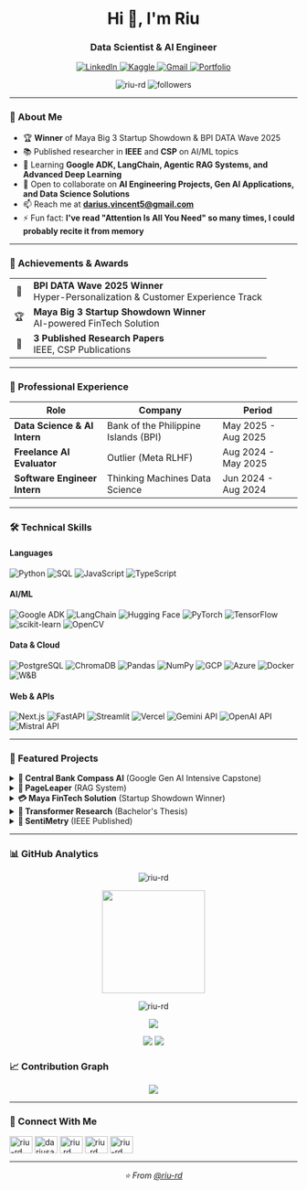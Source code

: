 <h1 align="center">Hi 👋, I'm Riu</h1>
<h3 align="center">Data Scientist & AI Engineer</h3>
<p align="center">
  <a href="https://linkedin.com/in/riu-rd" target="_blank">
    <img src="https://img.shields.io/badge/LinkedIn-0077B5?style=for-the-badge&logo=linkedin&logoColor=white" alt="LinkedIn"/>
  </a>
  <a href="https://kaggle.com/dariusardales" target="_blank">
    <img src="https://img.shields.io/badge/Kaggle-20BEFF?style=for-the-badge&logo=kaggle&logoColor=white" alt="Kaggle"/>
  </a>
  <a href="mailto:darius.vincent5@gmail.com">
    <img src="https://img.shields.io/badge/Gmail-D14836?style=for-the-badge&logo=gmail&logoColor=white" alt="Gmail"/>
  </a>
  <a href="https://darius-ardales.web.app/" target="_blank">
    <img src="https://img.shields.io/badge/Portfolio-FF5722?style=for-the-badge&logo=google-chrome&logoColor=white" alt="Portfolio"/>
  </a>
</p>

<p align="center"> 
  <img src="https://komarev.com/ghpvc/?username=riu-rd&label=Profile%20views&color=0e75b6&style=flat" alt="riu-rd" />
  <img src="https://img.shields.io/github/followers/riu-rd?label=Followers&style=social" alt="followers" />
</p>

---

### 🚀 About Me

<!-- - 🔭 Currently working as **Data Scientist at UnionBank of the Philippines** -->
- 🏆 **Winner** of Maya Big 3 Startup Showdown & BPI DATA Wave 2025
- 📚 Published researcher in **IEEE** and **CSP** on AI/ML topics
- 🌱 Learning **Google ADK, LangChain, Agentic RAG Systems, and Advanced Deep Learning**
- 👯 Open to collaborate on **AI Engineering Projects, Gen AI Applications, and Data Science Solutions**
- 📫 Reach me at **darius.vincent5@gmail.com**
- ⚡ Fun fact: **I've read "Attention Is All You Need" so many times, I could probably recite it from memory**

---

### 🏅 Achievements & Awards

<table>
  <tr>
    <td align="center">🥇</td>
    <td><b>BPI DATA Wave 2025 Winner</b><br/>Hyper-Personalization & Customer Experience Track</td>
  </tr>
  <tr>
    <td align="center">🏆</td>
    <td><b>Maya Big 3 Startup Showdown Winner</b><br/>AI-powered FinTech Solution</td>
  </tr>
  <tr>
    <td align="center">📰</td>
    <td><b>3 Published Research Papers</b><br/>IEEE, CSP Publications</td>
  </tr>
</table>

---

### 💼 Professional Experience
<!-- | **Data Scientist** | UnionBank of the Philippines | Oct 2025 - Present | -->
| Role | Company | Period |
|------|---------|--------|
| **Data Science & AI Intern** | Bank of the Philippine Islands (BPI) | May 2025 - Aug 2025 |
| **Freelance AI Evaluator** | Outlier (Meta RLHF) | Aug 2024 - May 2025 |
| **Software Engineer Intern** | Thinking Machines Data Science | Jun 2024 - Aug 2024 |

---

### 🛠️ Technical Skills

#### **Languages**
![Python](https://img.shields.io/badge/Python-3776AB?style=for-the-badge&logo=python&logoColor=white)
![SQL](https://img.shields.io/badge/SQL-4479A1?style=for-the-badge&logo=postgresql&logoColor=white)
![JavaScript](https://img.shields.io/badge/JavaScript-F7DF1E?style=for-the-badge&logo=javascript&logoColor=black)
![TypeScript](https://img.shields.io/badge/TypeScript-007ACC?style=for-the-badge&logo=typescript&logoColor=white)

#### **AI/ML**
![Google ADK](https://img.shields.io/badge/Google_ADK-4285F4?style=for-the-badge&logo=google&logoColor=white)
![LangChain](https://img.shields.io/badge/LangChain-2D3748?style=for-the-badge&logo=chainlink&logoColor=white)
![Hugging Face](https://img.shields.io/badge/Hugging_Face-FFD21E?style=for-the-badge&logo=huggingface&logoColor=black)
![PyTorch](https://img.shields.io/badge/PyTorch-EE4C2C?style=for-the-badge&logo=pytorch&logoColor=white)
![TensorFlow](https://img.shields.io/badge/TensorFlow-FF6F00?style=for-the-badge&logo=tensorflow&logoColor=white)
![scikit-learn](https://img.shields.io/badge/scikit--learn-F7931E?style=for-the-badge&logo=scikit-learn&logoColor=white)
![OpenCV](https://img.shields.io/badge/OpenCV-5C3EE8?style=for-the-badge&logo=opencv&logoColor=white)

#### **Data & Cloud**
![PostgreSQL](https://img.shields.io/badge/PostgreSQL-316192?style=for-the-badge&logo=postgresql&logoColor=white)
![ChromaDB](https://img.shields.io/badge/ChromaDB-FF6B6B?style=for-the-badge&logo=database&logoColor=white)
![Pandas](https://img.shields.io/badge/Pandas-150458?style=for-the-badge&logo=pandas&logoColor=white)
![NumPy](https://img.shields.io/badge/NumPy-013243?style=for-the-badge&logo=numpy&logoColor=white)
![GCP](https://img.shields.io/badge/Google_Cloud-4285F4?style=for-the-badge&logo=google-cloud&logoColor=white)
![Azure](https://img.shields.io/badge/Microsoft_Azure-0089D0?style=for-the-badge&logo=microsoft-azure&logoColor=white)
![Docker](https://img.shields.io/badge/Docker-2496ED?style=for-the-badge&logo=docker&logoColor=white)
![W&B](https://img.shields.io/badge/Weights_&_Biases-FFBE00?style=for-the-badge&logo=weightsandbiases&logoColor=black)

#### **Web & APIs**
![Next.js](https://img.shields.io/badge/Next.js-000000?style=for-the-badge&logo=nextdotjs&logoColor=white)
![FastAPI](https://img.shields.io/badge/FastAPI-009688?style=for-the-badge&logo=fastapi&logoColor=white)
![Streamlit](https://img.shields.io/badge/Streamlit-FF4B4B?style=for-the-badge&logo=streamlit&logoColor=white)
![Vercel](https://img.shields.io/badge/Vercel-000000?style=for-the-badge&logo=vercel&logoColor=white)
![Gemini API](https://img.shields.io/badge/Gemini_API-8E75B2?style=for-the-badge&logo=google&logoColor=white)
![OpenAI API](https://img.shields.io/badge/OpenAI_API-412991?style=for-the-badge&logo=openai&logoColor=white)
![Mistral API](https://img.shields.io/badge/Mistral_API-FF7000?style=for-the-badge&logo=mistralai&logoColor=white)

---

### 🚀 Featured Projects

<details>
<summary><b>🤖 Central Bank Compass AI</b> (Google Gen AI Intensive Capstone)</summary>
<ul>
  <li>Multi-agent Agentic RAG system for central bank communications</li>
  <li>Distills complex financial policies into actionable insights</li>
</ul>
</details>

<details>
<summary><b>📄 PageLeaper</b> (RAG System)</summary>
<ul>
  <li>Processes 5+ PDFs/DOCX simultaneously with 20-chunk batch optimization</li>
  <li>Built with Gemini embeddings for enhanced document understanding</li>
</ul>
</details>

<details>
<summary><b>💳 Maya FinTech Solution</b> (Startup Showdown Winner)</summary>
<ul>
  <li>AI workflow for cashflow/credit analysis</li>
  <li>Projected 70% loan decision speedup</li>
</ul>
</details>

<details>
<summary><b>🧠 Transformer Research</b> (Bachelor's Thesis)</summary>
<ul>
  <li>Achieved 87% lower MSE than Vanilla Transformer</li>
  <li>Outperformed Informer/Autoformer on unseen frequencies</li>
</ul>
</details>

<details>
<summary><b>💭 SentiMetry</b> (IEEE Published)</summary>
<ul>
  <li>EmoRoBERTa + Bi-LSTM for 28-category emotion prediction</li>
  <li>81% user satisfaction with empathetic LLM feedback</li>
</ul>
</details>

---

### 📊 GitHub Analytics

<p align="center">
  <img src="https://github-profile-trophy.vercel.app/?username=riu-rd&theme=nord&column=7&margin-w=15&margin-h=15" alt="riu-rd" />
</p>

<p align="center">
  <img height="180em" src="https://github-readme-stats.vercel.app/api/top-langs/?username=riu-rd&layout=compact&langs_count=8&theme=tokyonight"/>
</p>

<p align="center">
  <img src="https://github-readme-streak-stats.herokuapp.com/?user=riu-rd&theme=tokyonight" alt="riu-rd" />
</p>

<p align="center">
  <img src="https://github-profile-summary-cards.vercel.app/api/cards/profile-details?username=riu-rd&theme=tokyonight" />
</p>

<p align="center">
  <img src="https://github-profile-summary-cards.vercel.app/api/cards/productive-time?username=riu-rd&theme=tokyonight" />
  <img src="https://github-profile-summary-cards.vercel.app/api/cards/repos-per-language?username=riu-rd&theme=tokyonight" />
</p>

### 📈 Contribution Graph

<p align="center">
  <img src="https://github-readme-activity-graph.vercel.app/graph?username=riu-rd&theme=tokyo-night&hide_border=true" />
</p>

---

### 🔗 Connect With Me

<p align="left">
<a href="https://linkedin.com/in/riu-rd" target="blank"><img align="center" src="https://raw.githubusercontent.com/rahuldkjain/github-profile-readme-generator/master/src/images/icons/Social/linked-in-alt.svg" alt="riu-rd" height="30" width="40" /></a>
<a href="https://kaggle.com/dariusardales" target="blank"><img align="center" src="https://raw.githubusercontent.com/rahuldkjain/github-profile-readme-generator/master/src/images/icons/Social/kaggle.svg" alt="dariusardales" height="30" width="40" /></a>
<a href="https://fb.com/riu.rd" target="blank"><img align="center" src="https://raw.githubusercontent.com/rahuldkjain/github-profile-readme-generator/master/src/images/icons/Social/facebook.svg" alt="riu.rd" height="30" width="40" /></a>
<a href="https://instagram.com/riu_rd" target="blank"><img align="center" src="https://raw.githubusercontent.com/rahuldkjain/github-profile-readme-generator/master/src/images/icons/Social/instagram.svg" alt="riu_rd" height="30" width="40" /></a>
<a href="https://www.leetcode.com/riu-rd" target="blank"><img align="center" src="https://raw.githubusercontent.com/rahuldkjain/github-profile-readme-generator/master/src/images/icons/Social/leet-code.svg" alt="riu-rd" height="30" width="40" /></a>
</p>

---

<p align="center">
  <i>⭐️ From <a href="https://github.com/riu-rd">@riu-rd</a></i>
</p>
